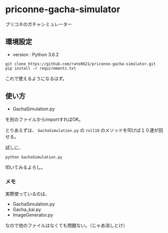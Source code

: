priconne-gacha-simulator
=================

プリコネのガチャシミュレーター

## 環境設定

* version : Python 3.6.2

```shell
git clone https://github.com/rate0621/priconne-gacha-simulator.git
pip install -r requirements.txt
```

これで使えるようになるはず。  

## 使い方

* GachaSimulation.py

を別のファイルからimportすればOK。  

とりあえずは、 `GachaSimulation.py` の `roll10` のメソッドを叩けば１０連が回せる。  

試しに、  
```shell
python GachaSimulation.py
```

叩いてみるよろし。


### メモ

実際使っているのは、  

* GachaSimulation.py
* Gacha_kai.py
* ImageGenerator.py

なので他のファイルはなくても問題ない。（じゃあ消しとけ）

